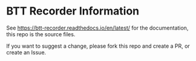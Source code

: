 # BTT Recorder Information

See https://btt-recorder.readthedocs.io/en/latest/ for the documentation, this repo is the source files.

If you want to suggest a change, please fork this repo and create a PR, or create an Issue.
